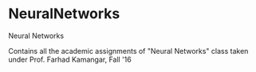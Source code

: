 # NeuralNetworks
Neural Networks

Contains all the academic assignments of "Neural Networks" class taken under Prof. Farhad Kamangar, Fall '16
